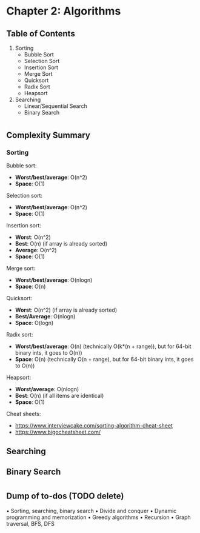# Chapter 2: Algorithms
## Table of Contents
1. Sorting
    - Bubble Sort
    - Selection Sort
    - Insertion Sort
    - Merge Sort
    - Quicksort
    - Radix Sort
    - Heapsort
2. Searching
    - Linear/Sequential Search
    - Binary Search

#
## Complexity Summary
### Sorting
Bubble sort:
- **Worst/best/average**: O(n^2)
- **Space**: O(1)

Selection sort:
- **Worst/best/average**: O(n^2)
- **Space**: O(1)

Insertion sort:
- **Worst**: O(n^2)
- **Best**: O(n) (if array is already sorted)
- **Average**: O(n^2)
- **Space**: O(1)

Merge sort:
- **Worst/best/average**: O(nlogn)
- **Space**: O(n)

Quicksort:
- **Worst**: O(n^2) (if array is already sorted)
- **Best/Average**: O(nlogn)
- **Space**: O(logn)

Radix sort:
- **Worst/best/average**: O(n) (technically O(k*(n + range)), but for 64-bit binary ints, it goes to O(n))
- **Space**: O(n) (technically O(n + range), but for 64-bit binary ints, it goes to O(n))

Heapsort:
- **Worst/average**: O(nlogn)
- **Best**: O(n) (if all items are identical)
- **Space**: O(1)

Cheat sheets:
- https://www.interviewcake.com/sorting-algorithm-cheat-sheet
- https://www.bigocheatsheet.com/

## Searching

## Binary Search





#
## Dump of to-dos (TODO delete)
•	Sorting, searching, binary search
•	Divide and conquer
•	Dynamic programming and memorization
•	Greedy algorithms
•	Recursion
•	Graph traversal, BFS, DFS
